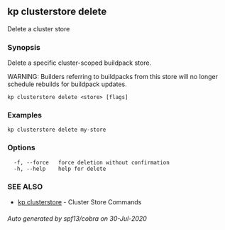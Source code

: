 ## kp clusterstore delete

Delete a cluster store

### Synopsis

Delete a specific cluster-scoped buildpack store.

WARNING: Builders referring to buildpacks from this store will no longer schedule rebuilds for buildpack updates.

```
kp clusterstore delete <store> [flags]
```

### Examples

```
kp clusterstore delete my-store
```

### Options

```
  -f, --force   force deletion without confirmation
  -h, --help    help for delete
```

### SEE ALSO

* [kp clusterstore](kp_clusterstore.md)	 - Cluster Store Commands

###### Auto generated by spf13/cobra on 30-Jul-2020
